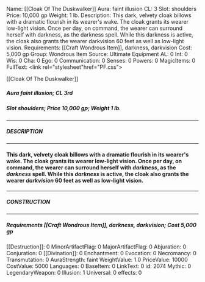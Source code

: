 Name: [[Cloak Of The Duskwalker]]
Aura: faint illusion
CL: 3
Slot: shoulders
Price: 10,000 gp
Weight: 1 lb.
Description: This dark, velvety cloak billows with a dramatic flourish in its wearer's wake. The cloak grants its wearer low-light vision. Once per day, on command, the wearer can surround herself with darkness, as the darkness spell. While this darkness is active, the cloak also grants the wearer darkvision 60 feet as well as low-light vision.
Requirements: [[Craft Wondrous Item]], darkness, darkvision
Cost: 5,000 gp
Group: Wondrous Item
Source: Ultimate Equipment
AL: 0
Int: 0
Wis: 0
Cha: 0
Ego: 0
Communication: 0
Senses: 0
Powers: 0
MagicItems: 0
FullText: <link rel="stylesheet"href="PF.css"><div class="heading"><p class="alignleft">[[Cloak Of The Duskwalker]]</p><div style="clear: both;"></div></div><div><h5><b>Aura </b>faint illusion; <b>CL </b>3rd</h5><h5><b>Slot </b>shoulders; <b>Price </b>10,000 gp; <b>Weight </b>1 lb.</h5></div><hr/><div><h5><b>DESCRIPTION</b></h5></div><hr/><div><h4><p>This dark, velvety cloak billows with a dramatic flourish in its wearer's wake. The cloak grants its wearer low-light vision. Once per day, on command, the wearer can surround herself with <i>darkness</i>, as the <i>darkness</i> spell. While this <i>darkness</i> is active, the cloak also grants the wearer <i>darkvision</i> 60 feet as well as low-light vision.</p></h4></div><hr/><div><h5><b>CONSTRUCTION</b></h5></div><hr/><div><h5><b>Requirements </b>[[Craft Wondrous Item]], <i>darkness</i>, <i>darkvision</i>; <b>Cost </b>5,000 gp</h5></div>
[[Destruction]]: 0
MinorArtifactFlag: 0
MajorArtifactFlag: 0
Abjuration: 0
Conjuration: 0
[[Divination]]: 0
Enchantment: 0
Evocation: 0
Necromancy: 0
Transmutation: 0
AuraStrength: faint
WeightValue: 1.0
PriceValue: 10000
CostValue: 5000
Languages: 0
BaseItem: 0
LinkText: 0
id: 2074
Mythic: 0
LegendaryWeapon: 0
Illusion: 1
Universal: 0
effects: 0
